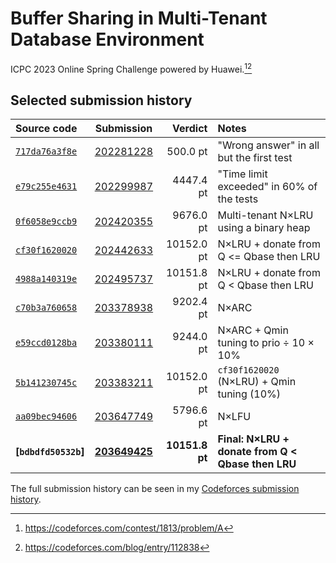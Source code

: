 # Buffer Sharing in Multi-Tenant Database Environment

ICPC 2023 Online Spring Challenge powered by Huawei.[^1][^2]

## Selected submission history

| Source code | Submission | Verdict | Notes |
|:--- |:---:| ---:|:--- |
| [`717da76a3f8e`] | [202281228] |   500.0 pt | "Wrong answer" in all but the first test |
| [`e79c255e4631`] | [202299987] |  4447.4 pt | "Time limit exceeded" in 60% of the tests |
| [`0f6058e9ccb9`] | [202420355] |  9676.0 pt | Multi-tenant N×LRU using a binary heap |
| [`cf30f1620020`] | [202442633] | 10152.0 pt | N×LRU + donate from Q <= Qbase then LRU |
| [`4988a140319e`] | [202495737] | 10151.8 pt | N×LRU + donate from Q < Qbase then LRU |
| [`c70b3a760658`] | [203378938] |  9202.4 pt | N×ARC |
| [`e59ccd0128ba`] | [203380111] |  9244.0 pt | N×ARC + Qmin tuning to prio ÷ 10 × 10% |
| [`5b141230745c`] | [203383211] | 10152.0 pt | `cf30f1620020` (N×LRU) + Qmin tuning (10%) |
| [`aa09bec94606`] | [203647749] |  5796.6 pt | N×LFU |
| **[`bdbdfd50532b`]** | **[203649425]** | **10151.8 pt** | **Final: N×LRU + donate from Q < Qbase then LRU** |

The full submission history can be seen in my [Codeforces submission history].

[^1]: https://codeforces.com/contest/1813/problem/A
[^2]: https://codeforces.com/blog/entry/112838

[Codeforces submission history]: https://codeforces.com/submissions/jonasmalacofilho

[202281228]: https://codeforces.com/contest/1813/submission/202281228
[202299987]: https://codeforces.com/contest/1813/submission/202299987
[202420355]: https://codeforces.com/contest/1813/submission/202420355
[202442633]: https://codeforces.com/contest/1813/submission/202442633
[202495737]: https://codeforces.com/contest/1813/submission/202495737
[203378938]: https://codeforces.com/contest/1813/submission/203378938
[203380111]: https://codeforces.com/contest/1813/submission/203380111
[203383211]: https://codeforces.com/contest/1813/submission/203383211
[203647749]: https://codeforces.com/contest/1813/submission/202420355
[203649425]: https://codeforces.com/contest/1813/submission/203649425

[`717da76a3f8e`]: https://github.com/jonasmalacofilho/icpc-buffer-sharing/blob/717da76a3f8e/src/main.rs
[`e79c255e4631`]: https://github.com/jonasmalacofilho/icpc-buffer-sharing/blob/e79c255e4631/src/main.rs
[`0f6058e9ccb9`]: https://github.com/jonasmalacofilho/icpc-buffer-sharing/blob/0f6058e9ccb9/src/main.rs
[`cf30f1620020`]: https://github.com/jonasmalacofilho/icpc-buffer-sharing/blob/cf30f1620020/src/main.rs
[`4988a140319e`]: https://github.com/jonasmalacofilho/icpc-buffer-sharing/blob/4988a140319e/src/main.rs
[`c70b3a760658`]: https://github.com/jonasmalacofilho/icpc-buffer-sharing/blob/c70b3a760658/src/main.rs
[`e59ccd0128ba`]: https://github.com/jonasmalacofilho/icpc-buffer-sharing/blob/e59ccd0128ba/src/main.rs
[`5b141230745c`]: https://github.com/jonasmalacofilho/icpc-buffer-sharing/blob/5b141230745c/src/main.rs
[`bc015f26b40b`]: https://github.com/jonasmalacofilho/icpc-buffer-sharing/blob/bc015f26b40b/src/main.rs
[`aa09bec94606`]: https://github.com/jonasmalacofilho/icpc-buffer-sharing/blob/aa09bec94606/src/main.rs
